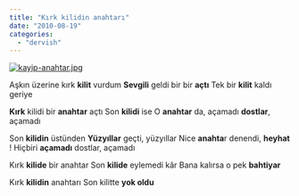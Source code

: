 ```yaml
---
title: "Kırk kilidin anahtarı"
date: "2010-08-19"
categories: 
  - "dervish"
---
```


[![kayip-anahtar.jpg](/uploads/2010/08/kayip-anahtar.jpg)](/uploads/2010/08/kayip-anahtar.jpg "kayip-anahtar.jpg")

[](/uploads/2010/08/kayip-anahtar.jpg "kayip-anahtar.jpg")Aşkın üzerine kırk **kilit** vurdum **Sevgili** geldi bir bir **açtı** Tek bir **kilit** kaldı geriye

**Kırk** kilidi bir **anahtar** açtı Son **kilidi** ise O **anahtar** da, açamadı **dostlar**, açamadı

Son **kilidin** üstünden **Yüzyıllar** geçti, yüzyıllar Nice **anahta**r denendi, **heyhat** ! Hiçbiri **açamadı** dostlar, açamadı

Kırk **kilide** bir anahtar Son **kilide** eylemedi kâr Bana kalırsa o pek **bahtiyar**

Kırk **kilidin** anahtarı Son kilitte **yok oldu**
